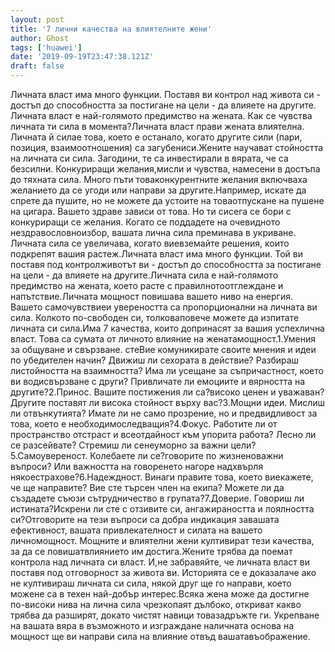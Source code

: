 ```yaml
---
layout: post
title: '7 лични качества на влиятелните жени'
author: Ghost
tags: ['huawei']
date: '2019-09-19T23:47:38.121Z'
draft: false
---
```


Личната власт има много функции. Поставя ви контрол над живота си - достъп до способността за постигане на цели - да влияете на другите. Личната власт е най-голямото предимство на жената. Как се чувства личната ти сила в момента?Личната власт прави жената влиятелна. Личната й силае това, което е останало, когато другите сили (пари, позиция, взаимоотношения) са загубениси.Жените научават стойността на личната си сила. Загодини, те са инвестирали в вярата, че са безсилни. Конкуриращи желания,мисли и чувства, намесени в достъпа до тяхната сила. Много пъти товаконкурентните желания включваха желанието да се угоди или направи за другите.Например, искате да спрете да пушите, но не можете да устоите на товаотпускане на пушене на цигара. Вашето здраве зависи от това. Но ти сисега се бори с конкуриращи се желания. Когато се поддадете на очевидното нездравословноизбор, вашата лична сила преминава в укриване. Личната сила се увеличава, когато виевземайте решения, които подкрепят вашия растеж.Личната власт има много функции. Той ви поставя под контролживотът ви - достъп до способността за постигане на цели - да влияете на другите.Личната сила е най-голямото предимство на жената, което расте с правилнотоотглеждане и напътствие.Личната мощност повишава вашето ниво на енергия. Вашето самочувствиеи увереността са пропорционални на личната ви сила. Колкото по-свободен си, толковаповече можете да изпитате личната си сила.Има 7 качества, които допринасят за вашия успехлична власт. Това са сумата от личното влияние на женатамощност.1.Умения за общуване и свързване. стеВие комуникирате своите мнения и идеи по убедителен начин? Движиш ли сехората в действие? Разбираш листойността на взаимността? Има ли усещане за съпричастност, което ви водисвързване с други? Привличате ли емоциите и вярността на другите?2.Принос. Вашите постижения ли са?високо ценен и уважаван? Другите поставят ли висока стойност върху вас?3.Мощни идеи. Мислиш ли отвънкутията? Имате ли не само прозрение, но и предвидливост за това, което е необходимоследващия?4.Фокус. Работите ли от пространство отстраст и всеотдайност към упорита работа? Лесно ли се разсейвате? Стремиш ли сенеуморно за важни цели?5.Самоувереност. Колебаете ли се?говорите по жизненоважни въпроси? Или важността на говоренето нагоре надхвърля някоестрахове?6.Надеждност. Винаги правите това, което виекажете, че ще направите? Вие сте търсен член на екипа? Можете ли да създадете съюзи сътрудничество в групата?7.Доверие. Говориш ли истината?Искрени ли сте с отзивите си, ангажираността и лоялността си?Отговорите на тези въпроси са добра индикация завашата ефективност, вашата привлекателност и силата на вашето личномощност. Мощните и влиятелни жени култивират тези качества, за да се повишатвлиянието им достига.Жените трябва да поемат контрола над личната си власт. И,не забравяйте, че личната власт ви поставя под отговорност за живота ви. Историята се е доказалаче ако не култивираш личната си сила, някой друг ще го направи, което можене са в техен най-добър интерес.Всяка жена може да достигне по-високи нива на лична сила чрезкопаят дълбоко, откриват какво трябва да разширят, докато чистят навици товазадръжте ги. Укрепване на вашата вяра в възможното и изграждане наличната основа на мощност ще ви направи сила на влияние отвъд вашатавъображение.
